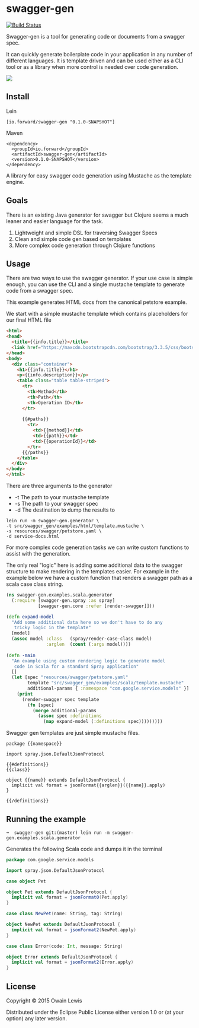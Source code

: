 # swagger-gen

[![Build Status](https://travis-ci.org/owainlewis/swagger-gen.svg)](https://travis-ci.org/owainlewis/swagger-gen)

Swagger-gen is a tool for generating code or documents from a swagger spec. 

It can quickly generate boilerplate code in your application in any number of different languages. It is template driven and can be used either as a CLI tool or as a library when more control is needed over code generation.

![](http://www.davenewson.com/_media/tutorials/php/swagger-logo.gif)

## Install

Lein

```
[io.forward/swagger-gen "0.1.0-SNAPSHOT"]
```

Maven

```
<dependency>
  <groupId>io.forward</groupId>
  <artifactId>swagger-gen</artifactId>
  <version>0.1.0-SNAPSHOT</version>
</dependency>
```

A library for easy swagger code generation using Mustache as the template engine.

## Goals

There is an existing Java generator for swagger but Clojure seems a much leaner and easier language for the task.

1. Lightweight and simple DSL for traversing Swagger Specs
2. Clean and simple code gen based on templates
3. More complex code generation through Clojure functions

## Usage

There are two ways to use the swagger generator. If your use case is simple enough, you can use 
the CLI and a single mustache template to generate code from a swagger spec.

This example generates HTML docs from the canonical petstore example.

We start with a simple mustache template which contains placeholders for our final HTML file

```html
<html>
<head>
  <title>{{info.title}}</title>
  <link href="https://maxcdn.bootstrapcdn.com/bootstrap/3.3.5/css/bootstrap.min.css" rel="stylesheet"/>
</head>
<body>
  <div class="container">
    <h1>{{info.title}}</h1>
    <p>{{info.description}}</p>
    <table class="table table-striped">
      <tr>
        <th>Method</th>
        <th>Path</th>
        <th>Operation ID</th>
      </tr>
  
      {{#paths}}
        <tr>
          <td>{{method}}</td>
          <td>{{path}}</td>
          <td>{{operationId}}</td>
        </tr>
      {{/paths}}
    </table>
  </div>
</body>
</html>
```

There are three arguments to the generator

+ -t The path to your mustache template
+ -s The path to your swagger spec
+ -d The destination to dump the results to

```
lein run -m swagger-gen.generator \
-t src/swagger_gen/examples/html/template.mustache \
-s resources/swagger/petstore.yaml \
-d service-docs.html
```

For more complex code generation tasks we can write custom functions to assist with the generation.

The only real "logic" here is adding some additional data to the swagger structure to make rendering in the templates
easier. For example in the example below we have a custom function that renders a swagger path as a scala
case class string.

```clojure
(ns swagger-gen.examples.scala.generator
  (:require [swagger-gen.spray :as spray]
            [swagger-gen.core :refer [render-swagger]]))

(defn expand-model
  "Add some additional data here so we don't have to do any 
   tricky logic in the template"
  [model]
  (assoc model :class   (spray/render-case-class model)
               :arglen  (count (:args model))))
           
(defn -main
  "An example using custom rendering logic to generate model
   code in Scala for a standard Spray application"
  []
  (let [spec "resources/swagger/petstore.yaml"
        template "src/swagger_gen/examples/scala/template.mustache"
        additional-params { :namespace "com.google.service.models" }]
    (print
      (render-swagger spec template
        (fn [spec]
          (merge additional-params
            (assoc spec :definitions
              (map expand-model (:definitions spec)))))))))
```

Swagger gen templates are just simple mustache files. 

```
package {{namespace}}

import spray.json.DefaultJsonProtocol

{{#definitions}}
{{class}}

object {{name}} extends DefaultJsonProtocol {
  implicit val format = jsonFormat{{arglen}}({{name}}.apply)
}

{{/definitions}}
```

## Running the example

```
➜  swagger-gen git:(master) lein run -m swagger-gen.examples.scala.generator
```

Generates the following Scala code and dumps it in the terminal

```scala
package com.google.service.models

import spray.json.DefaultJsonProtocol

case object Pet

object Pet extends DefaultJsonProtocol {
  implicit val format = jsonFormat0(Pet.apply)
}

case class NewPet(name: String, tag: String)

object NewPet extends DefaultJsonProtocol {
  implicit val format = jsonFormat2(NewPet.apply)
}

case class Error(code: Int, message: String)

object Error extends DefaultJsonProtocol {
  implicit val format = jsonFormat2(Error.apply)
}

```

## License

Copyright © 2015 Owain Lewis

Distributed under the Eclipse Public License either version 1.0 or (at
your option) any later version.
